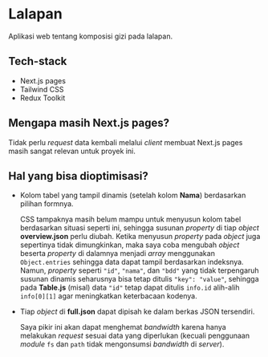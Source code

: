 # Lalapan

Aplikasi web tentang komposisi gizi pada lalapan.

## Tech-stack

- Next.js pages
- Tailwind CSS
- Redux Toolkit

## Mengapa masih Next.js pages?

Tidak perlu _request_ data kembali melalui _client_ membuat Next.js pages masih sangat relevan untuk proyek ini.

## Hal yang bisa dioptimisasi?

- Kolom tabel yang tampil dinamis (setelah kolom **Nama**) berdasarkan pilihan formnya.

  CSS tampaknya masih belum mampu untuk menyusun kolom tabel berdasarkan situasi seperti ini, sehingga susunan _property_ di tiap _object_ **overview.json** perlu diubah. Ketika menyusun _property_ pada _object_ juga sepertinya tidak dimungkinkan, maka saya coba mengubah _object_ beserta _property_ di dalamnya menjadi _array_ menggunakan `Object.entries` sehingga data dapat tampil berdasarkan indeksnya. Namun, _property_ seperti `"id"`, `"nama"`, dan `"bdd"` yang tidak terpengaruh susunan dinamis seharusnya bisa tetap ditulis `"key": "value"`, sehingga pada **Table.js** (misal) data `"id"` tetap dapat ditulis `info.id` alih-alih `info[0][1]` agar meningkatkan keterbacaan kodenya.

- Tiap _object_ di **full.json** dapat dipisah ke dalam berkas JSON tersendiri.

  Saya pikir ini akan dapat menghemat _bandwidth_ karena hanya melakukan _request_ sesuai data yang diperlukan (kecuali penggunaan _module_ `fs` dan `path` tidak mengonsumsi _bandwidth_ di _server_).
